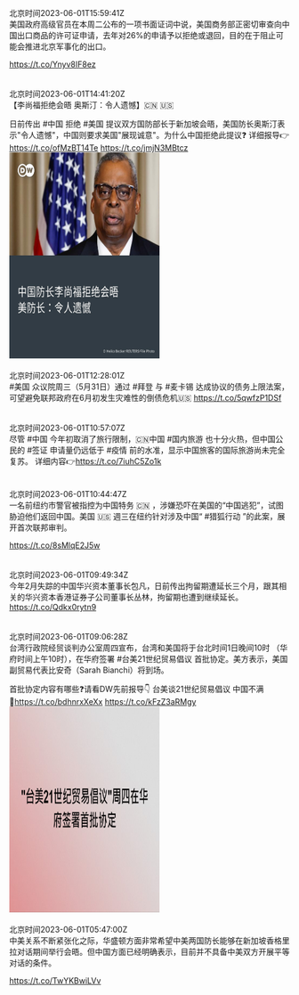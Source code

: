 北京时间2023-06-01T15:59:41Z<br>美国政府高级官员在本周二公布的一项书面证词中说，美国商务部正密切审查向中国出口商品的许可证申请，去年对26%的申请予以拒绝或退回，目的在于阻止可能会推进北京军事化的出口。

https://t.co/Ynyv8IF8ez<br><br><br>北京时间2023-06-01T14:41:20Z<br>【李尚福拒绝会晤 奥斯汀：令人遗憾】🇨🇳 🇺🇸

日前传出 #中国 拒绝 #美国 提议双方国防部长于新加坡会晤，美国防长奥斯汀表示"令人遗憾"，中国则要求美国"展现诚意"。为什么中国拒绝此提议❓
详细报导👉https://t.co/ofMzBT14Te https://t.co/jmjN3MBtcz<br><img src='/temp/image/2023/t-Month-6/1664160183436681222_0.jpg' width='270' height='370'><br><br>北京时间2023-06-01T12:28:01Z<br>#美国 众议院周三（5月31日）通过 #拜登 与 #麦卡锡 达成协议的债务上限法案，可望避免联邦政府在6月初发生灾难性的倒债危机🇺🇸
https://t.co/5qwfzP1DSf<br><br><br>北京时间2023-06-01T10:57:07Z<br>尽管 #中国 今年初取消了旅行限制，🇨🇳中国 #国内旅游 也十分火热，但中国公民的 #签证 申请量仍远低于 #疫情 前的水准，显示中国旅客的国际旅游尚未完全复苏。
详细内容👉https://t.co/7iuhC5Zo1k<br><br><br>北京时间2023-06-01T10:44:47Z<br>一名前纽约市警官被指控为中国特务 🇨🇳 ，涉嫌恐吓在美国的“中国逃犯”，试图胁迫他们返回中国。美国 🇺🇸 週三在纽约针对涉及中国“ #猎狐行动 ”的此案，展开首次联邦审判。

https://t.co/8sMlqE2J5w<br><br><br>北京时间2023-06-01T09:49:34Z<br>今年2月失踪的中国华兴资本董事长包凡，日前传出拘留期遭延长三个月，跟其相关的华兴资本香港证券子公司董事长丛林，拘留期也遭到继续延长。https://t.co/Qdkx0rytn9<br><br><br>北京时间2023-06-01T09:06:28Z<br>台湾行政院经贸谈判办公室周四宣布，台湾和美国将于台北时间1日晚间10时 （华府时间上午10时），在华府签署 #台美21世纪贸易倡议 首批协定。美方表示，美国副贸易代表比安奇（Sarah Bianchi）将到场。

首批协定内容有哪些❓请看DW先前报导👇
台美谈21世纪贸易倡议 中国不满
🔗https://t.co/bdhnrxXeXx https://t.co/kFzZ3aRMgy<br><img src='/temp/image/2023/t-Month-6/1664075911061225474_0.jpg' width='270' height='370'><br><br>北京时间2023-06-01T05:47:00Z<br>中美关系不断紧张化之际，华盛顿方面非常希望中美两国防长能够在新加坡香格里拉对话期间举行会晤。但中国方面已经明确表示，目前并不具备中美双方开展平等对话的条件。

https://t.co/TwYKBwiLVv<br><br><br>
